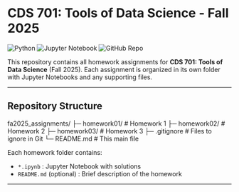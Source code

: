 # CDS 701: Tools of Data Science - Fall 2025 

![Python](https://img.shields.io/badge/Python-3.10+-blue) ![Jupyter Notebook](https://img.shields.io/badge/Jupyter-Notebook-orange) ![GitHub Repo](https://img.shields.io/badge/GitHub-Repo-green)

This repository contains all homework assignments for **CDS 701: Tools of Data Science** (Fall 2025). Each assignment is organized in its own folder with Jupyter Notebooks and any supporting files.

---

##  Repository Structure

fa2025_assignments/
├─ homework01/ # Homework 1
├─ homework02/ # Homework 2
├─ homework03/ # Homework 3
├─ .gitignore # Files to ignore in Git
└─ README.md # This main file



Each homework folder contains:
- `*.ipynb` : Jupyter Notebook with solutions  
- `README.md` (optional) : Brief description of the homework  

---




